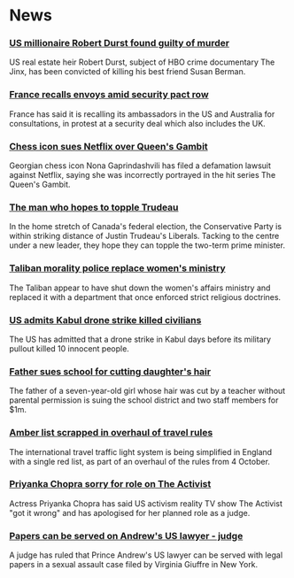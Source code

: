 # News
### [US millionaire Robert Durst found guilty of murder](https://www.bbc.com/news/world-us-canada-58605688)
US real estate heir Robert Durst, subject of HBO crime documentary The Jinx, has been convicted of killing his best friend Susan Berman.
### [France recalls envoys amid security pact row](https://www.bbc.com/news/world-europe-58604677)
France has said it is recalling its ambassadors in the US and Australia for consultations, in protest at a security deal which also includes the UK. 
### [Chess icon sues Netflix over Queen's Gambit](https://www.bbc.com/news/entertainment-arts-58600453)
Georgian chess icon Nona Gaprindashvili has filed a defamation lawsuit against Netflix, saying she was incorrectly portrayed in the hit series The Queen's Gambit.
### [The man who hopes to topple Trudeau](https://www.bbc.com/news/world-us-canada-58587402)
In the home stretch of Canada's federal election, the Conservative Party is within striking distance of Justin Trudeau's Liberals. Tacking to the centre under a new leader, they hope they can topple the two-term prime minister.  
### [Taliban morality police replace women's ministry](https://www.bbc.com/news/world-asia-58600231)
The Taliban appear to have shut down the women's affairs ministry and replaced it with a department that once enforced strict religious doctrines.
### [US admits Kabul drone strike killed civilians](https://www.bbc.com/news/world-us-canada-58604655)
The US has admitted that a drone strike in Kabul days before its military pullout killed 10 innocent people.
### [Father sues school for cutting daughter's hair](https://www.bbc.com/news/world-us-canada-58591006)
The father of a seven-year-old girl whose hair was cut by a teacher without parental permission is suing the school district and two staff members for $1m.
### [Amber list scrapped in overhaul of travel rules](https://www.bbc.com/news/uk-58602481)
The international travel traffic light system is being simplified in England with a single red list, as part of an overhaul of the rules from 4 October.
### [Priyanka Chopra sorry for role on The Activist](https://www.bbc.com/news/newsbeat-58587699)
Actress Priyanka Chopra has said US activism reality TV show The Activist "got it wrong" and has apologised for her planned role as a judge.
### [Papers can be served on Andrew's US lawyer - judge](https://www.bbc.com/news/uk-58593836)
A judge has ruled that Prince Andrew's US lawyer can be served with legal papers in a sexual assault case filed by Virginia Giuffre in New York.
